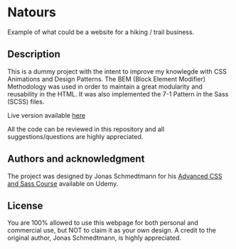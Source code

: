 # Natours
Example of what could be a website for a hiking / trail business.

## Description
This is a dummy project with the intent to improve my knowlegde with CSS Animations and Design Patterns.
The BEM (Block Element Modifier) Methodology was used in order to maintain a great modularity and reusability in the HTML.
It was also implemented the 7-1 Pattern in the Sass (SCSS) files.

Live version available [here](https://diogo-silva.pt/projects/natours/)

All the code can be reviewed in this repository and all suggestions/questions are highly appreciated.

## Authors and acknowledgment
The project was designed by Jonas Schmedtmann for his [Advanced CSS and Sass Course](https://www.udemy.com/advanced-css-and-sass/) available on Udemy.



## License
You are 100% allowed to use this webpage for both personal and commercial use, but NOT to claim it as your own design. A credit to the original author, Jonas Schmedtmann, is highly appreciated.